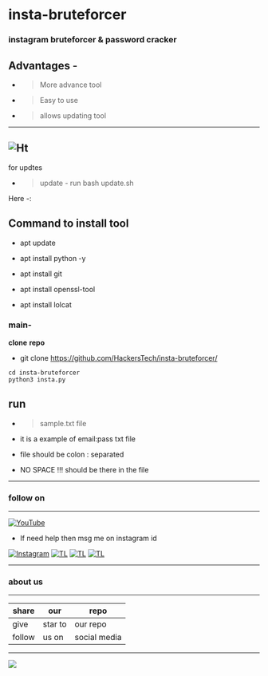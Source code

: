 # insta-bruteforcer
### instagram bruteforcer & password cracker
## Advantages -
- >More advance tool 
- >Easy to use
- >allows updating tool 

---
![Ht](https://img.shields.io/badge/Made%20by-HackersTech-brightgreen)
---
for updtes
- >update - run bash update.sh

Here -:
## Command to install tool



- apt update 

- apt install python -y

- apt install git 

- apt install openssl-tool

- apt install lolcat



### main-

**clone** **repo**


- git clone https://github.com/HackersTech/insta-bruteforcer/
```
cd insta-bruteforcer
python3 insta.py
```
## run
- >sample.txt file

- it is a example of email:pass txt file 
- file should be colon : separated
- NO SPACE !!! should be there in the file
---
### follow on 

---
<a href="https://youtube.com/channel/UCEX1r_jZouOOpKY7DiWIR6A"><img title="YouTube" src="https://img.shields.io/badge/YouTube-Hackers Tech-blue?style=for-the-badge&logo=Youtube"></a>

- If need help then msg me on instagram id

[![Instagram](https://img.shields.io/badge/INSTAGRAM-ForHelp-green?style=for-the-badge&logo=instagram)](
https://instagram.com/hackers__tech?utm_medium=copy_link)
[![TL](https://img.shields.io/badge/TELEGRAM-CHANNEL-brightgreen?style=for-the-badge&logo=telegram)](https://t.me/hackers_tech_001)
[![TL](https://img.shields.io/badge/Twitter-account-red?style=for-the-badge&logo=Twitter)](https://twitter.com/HackersTech1?s=09)
[![TL](https://img.shields.io/badge/reddit-account-blueviolet?style=for-the-badge&logo=reddit)](https://twitter.com/HackersTech1?s=09)



---

### about us 

---
|share|our|repo |
|----|----|----|
|give|star to|our repo |
|follow|us on|social media|

---



![](https://www.codewars.com/users/Hackers%20Tech/badges/large)
